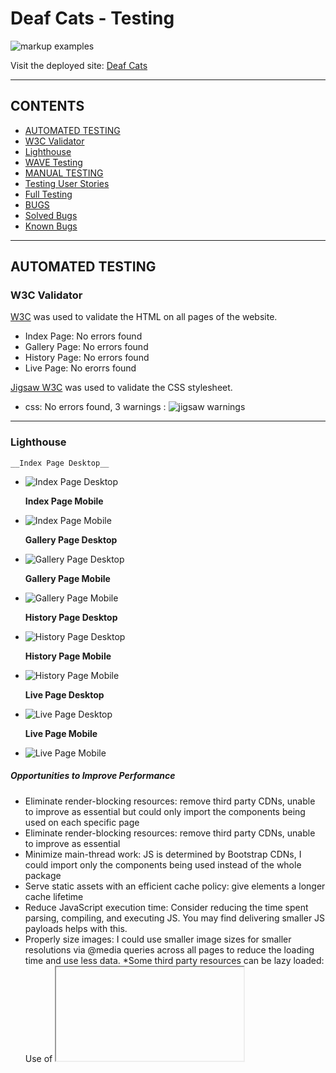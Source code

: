 # Deaf Cats - Testing

![markup examples](/documentation/testing/testing-markup-header.png)

Visit the deployed site: [Deaf Cats](https://al-ell.github.io/index.html)

---

## CONTENTS

- [AUTOMATED TESTING](#automated-testing)
- [W3C Validator](#w3c-validator)
- [Lighthouse](#lighthouse)
- [WAVE Testing](#wave-testing)
- [MANUAL TESTING](#manual-testing)
- [Testing User Stories](#testing-user-stories)
- [Full Testing](#full-testing)
- [BUGS](#bugs)
- [Solved Bugs](#solved-bugs)
- [Known Bugs](#known-bugs)

---

## AUTOMATED TESTING

### W3C Validator

[W3C](https://validator.w3.org/) was used to validate the HTML on all pages of the website.

- Index Page: No errors found
- Gallery Page: No errors found
- History Page: No errors found
- Live Page: No erorrs found

[Jigsaw W3C](https://jigsaw.w3.org/css-validator/) was used to validate the CSS stylesheet.

- css: No errors found, 3 warnings : ![jigsaw warnings](/assets/docmenation/bugs/css-jigsaw-warnings.png)

---

### Lighthouse


    __Index Page Desktop__
- ![Index Page Desktop](/documentation/testing/lighthouse-index-desktop.png) 

    __Index Page Mobile__
- ![Index Page Mobile](/documentation/testing/lighthouse-index-mobile.png) 

    __Gallery Page Desktop__
- ![Gallery Page Desktop](/documentation/testing/lighthouse-gallery-desktop.png) 

    __Gallery Page Mobile__
- ![Gallery Page Mobile](/documentation/testing/lighthouse-gallery-mobile.png)

    __History Page Desktop__
- ![History Page Desktop](/documentation/testing/lighthouse-history-desktop.png) 

    __History Page Mobile__
- ![History Page Mobile](/documentation/testing/lighthouse-history-mobile.png) 

    __Live Page Desktop__
- ![Live Page Desktop](/documentation/testing/lighthouse-live-desktop.png) 

    __Live Page Mobile__
- ![Live Page Mobile](/documentation/testing/lighthouse-live-mobile.png) 


##### Opportunities to Improve Performance

* Eliminate render-blocking resources: remove third party CDNs, unable to improve as essential but could only import the components being used on each specific page
* Eliminate render-blocking resources: remove third party CDNs, unable to improve as essential
* Minimize main-thread work: JS  is determined by Bootstrap CDNs, I could import only the components being used instead of the whole package
* Serve static assets with an efficient cache policy: give elements a longer cache lifetime 
* Reduce JavaScript execution time: Consider reducing the time spent parsing, compiling, and executing JS. You may find delivering smaller JS payloads helps with this.
* Properly size images: I could use smaller image sizes for smaller resolutions via @media queries across all pages to reduce the loading time and use less data. 
*Some third party resources can be lazy loaded:  Use of <iframe> slows down result as it is a lot of data to load. The use of <lite-youtube> (https://github.com/justinribeiro/lite-youtube/tree/main) would improve this result but I have not been able to successfully implement this.

---

### Desktop Results

- [Index Page]()
- [Gallery Page]()
- [History Page]()
- [Live Page]()

---


### WAVE Testing

__Wave Initial Results__
[WAVE](http://wave.webaim.org/) (Web Accessibility Evaluation Tool)

![Initial result](/assets/documentation/testing/wave-intitial-result.png)

- Missing form label for modal form text box (added)
- Contrast updated manually to pass accessability guidelines:

__Wave Final Results__
![Wave contrast editor 1](/assets/documentation/testing/wave-contrast-pass1.png)

![Wave contrast editor 2](/assets/documentation/testing/wave-contrast-pass-footer.png)

![Final result](/assets/documentation/testing/wave-final-result.png)

---


## MANUAL TESTING

### Testing User Stories

| Goals                 | How are they achieved? | Image |
| :-------------------- | :--------------------- | :---- |
| `First Time Visitors` |
|                       |                        |       |
|                       |                        | :---  |
|                       |                        | :---  |
|                       |                        | :---  |
| `Returning Visitors`  |
|                       |                        |       |
|                       |                        | :---  |
|                       |                        | :---  |
|                       |                        | :---  |
|                       | :---                   |
| `Admin User`          |
|                       |                        |       |
|                       |                        |       |

---

### Full Testing

Full testing was performed using [amiresponsive](https://ui.dev/amiresponsive?url=https://al-ell.github.io/index.html):


Each device tested the site using the following browsers:

Google Chrome (dev tools & device types)

| Feature              | Expected Outcome | Testing Performed | Result | Pass/Fail |
| ---------------------------------------------------------------------- | -------------------------------- | ------------------------------------------------------------------------------------ | -------------------------------- | ------ |
| `Navbar` - all links tested on all pages  |
| Click on gallery page nav link |gallery page loads | clicking on link | taken to page | pass |
| Click on index page nav link |index page loads | clicking on link | taken to page | pass |
| Click on history page nav link |history page loads | clicking on link | taken to page | pass | 
| Click on live page nav link |live page loads | clicking on link | taken to page | pass | 
| Click on ticket alert link |ticket sellers website loads | clicking on link | new page opens in new tab | pass | 
| ticket alert dissapears on smaller screen resolutions | alert dissapears | use of amiresponsive & Google dev tools to test different device and screeen sizes | alert dissapears| pass | 
| `Footer`             |
| Click on spotify icon |spotify loads in new tab | clicking on link | spotify opens in new tab | pass | 
| Click on youtube icon |youtube loads in new tab | clicking on link | youtube opens in new tab | pass |
| Click on bandcamp icon |bandcamp loads in new tab | clicking on link | bandcamp opens in new tab | pass | 
| Click on instagram |instagram loads in new tab | clicking on link | instagram opens in new tab | pass | 
| Click on watch link |new page loads in new tab | clicking on link | youtube opens in new tab | pass | 
| Click on contact button |modal loads over webpage | clicking on button | modal loads over webpage | pass | 
| `Home Page`          |
| hero text sits at an appropriate height for all screen sizes | doesn't cover faces and isn't hidden by the footer | use of amiresponsive & Google dev tools to test different device and screeen sizes | alert dissapears | doesn't cover faces but is cropped by footer for almost all screen sizes | fail | 
| `Gallery Page`       |
| click on all images in the gallery | overlay text appears | clicking on images | overlay text appears | pass | 
| gallery converts from grid to stack for smaller screen sizes | gallery converts to stack | use of amiresponsive & Google dev tools to test different device and screeen sizes | gallery converts to stack| pass | 
| `History Page`       |
| history grid converts from grid to stack for smaller screen sizes | grid converts to stack | use of amiresponsive & Google dev tools to test different device and screeen sizes | grid converts to stack| pass |  
| images crop for smaller screens and grow for larger resolutions | images crop/grow | use of amiresponsive & Google dev tools to test different device and screeen sizes | images crop/grow | pass |
|youtube video plays when clicked on | video plays | clicking on iframe | video plays | pass |
| `Live Page`          |
|youtube video plays when clicked on | video plays | clicking on iframe | video plays | pass |
|youtube video dissapears on smaller screen resolutions | video dissapears | use of amiresponsive & Google dev tools to test different device and screeen sizes | video dissapears| pass | 
| buy link opens ticket seller website when clicked | seller website opens in new tab | clicking on link |seller website opens in new tab  | pass | 
| timeline items grow and shrink for different screen resolutions | use of amiresponsive & Google dev tools to test different device and screeen sizes | timeline elements change width| pass | 
| `Contact Form Modal` |
| Click on contact button |modal loads over webpage | clicking on button | modal loads over webpage | pass | 
| Click on close button |modal closes | clicking on button | modal closes | pass | 
| typing in input boxes | words appear on screen | typing in button | words appear on screen| pass | 
| typing in text box | words appear on screen | typing in button | words appear on screen| pass | 
| attempting to send empty form | | clicking on send button | nothing happens | fail | 
| `Accessability` |
| title or alt text for all non-text media | text appears/screenreader will read out | hovering over media | text appears/screenreader will read out  | pass | 

![amiresponsive result](/documentation/manual-testing/amiresponsive-results.png)

---

## BUGS

### Solved Bugs

| No. | Bug | How I solved the issue | | |
| --- | ---------------------------------------------------------------------------------------- | -------------------------------------------------------------------------------------------------------------------------------------------------------------------------------------------------------------------------------------------------------------------------------------------------------------------------------------------------------------------------------------------------------------------- | ------ | -----------------------------------------------------------------------------------------------| |
| 1 | Hero image won't display | I was seeking tutor support for another issue and Gemma spotted a typo, the class I was attempting to target did not match with the index page. |![No Hero image](documentation/bugs/bug-hero-image-wont-display.png | WIDTH=50) | |
| 2 | Modal displayed under background | [Stackoverflow forum](https://stackoverflow.com/questions/41292673/bootstrap-modal-opens-but-stays-in-gray-background-and-cannot-close-or-interact) [Bootstrap z-index](https://getbootstrap.com/docs/5.0/layout/z-index/) | ![Modal under background](documentation/bugs/bug-modal-display-under-background.jpg | WIDTH=50) | |
| 3 | Social media icons altered when bootstrap updated to include script needed for Modal | Tutor assistance sought. I was not using the best Fontawesome icon classes and the script was at the top, not the bottom of the html page. | ![Lost social media icons](documentation/bugs/bug-lost-social-icons-added-modal.jpg | HEIGHT=50) | |
| 4 | Modal components not working when clicked | Rewatched Code Institute video on Modals and moved code to bottom of html page, now fully functioning. | ![Navbar styling lost](documentation/bugs/bug-navbar-styling-lost.jpg | WIDTH=50) | |
| 5 | Youtube video not playing | Change of embed method, now working. | | |
| 6 | History grid made with flexbox tutorial not changing to stack style for smaller screen sizes | I requested tutor support, they suggested I use Bootstrap grid instead of flexbox to be in keeping with the rest of the website. | ![Grid not responsive](documentation/bugs/grid-not-responsive.png| WIDTH=50) | |
| 7 | Footer has too many parts for mobile view | I researched how to get different columns to dissapear, I found some help on Stack Overflow and learned about d-none for Bootstrap elements | ![No watch link](documentation/bugs/nav-toggler-working-no-watch-link.png | WIDTH=50) | |
| 8 | Navbar didn't revert to button for smaller screens | I don't know what I changed to get this working, but as I was trying to target other things it started working! However, it wasn't converting at the right breakpoint. I found some [help on Stack Overflow](https://stackoverflow.com/questions/19827605/how-to-change-bootstrap-navbar-collapse-breakpoint) I then had to update margins for difference @media queries | ![Nav button](documentation/bugs/nav-toggler-working-no-watch-link.png | WIDTH=50) | |
| 9 | Homepage image didn't fit container | I researched the issue and found it was an object-fit issue. has been amended and now fills container and is responsive | | |
| 10 | Navbar container background displays under button | I changed the background colour to the same as the body for smaller screen sizes so it appears hidden. The use of display:none would resuly in no button displayed. | ![Nav background](documentation/bugs/navbar-container-background-displaying-with-button.png | WIDTH=50px) | |
| 11 | @media queries not funtioning when mobile type is selected in Google dev tools, but is working in responsive setting | I had mistakenly put the meta name as the page title not as "viewport", I did this in response to validator results recently. Now I have corrected it the media queries are all functioning. | ![Media queries not functioning](documentation/bugs/media-query-not-functional.png | WIDTH=50) | |
| 12 | Gallery page navigation not displaying inline as on other pages. | I found this bug during a mentoring session. I found out later that I had a typo in the <meta name="viewport"> section of the header. Once this was corrected it displayed as normal. | ![No viewport](documentation/bugs/bug-no-viewport.png | WIDTH=50) | |
| 13 | Navbar not collapsed on medium screen sizes | I realised that my grid column was targeting md instead of lg for the button toggle. I changed this and now the navbar is collapsed for tablet and mobile. | ![Navbar not collapsed](documentation/bugs/bug-navbar-not-collapsed.png | WIDTH=50) | |
| 14 | After applying flex properties to the footer sections the social links went out of alignment. | I couldn't figure out how to align them again, so after a few hours I got tutor assistance to help fix the issue. I was not targeting the right elements with flex properties. | ![Social icon misalignment](documentation/bugs/bug-social-icon-misaligned.png | WIDTH=50) | |
| 15 | Logo too large for medium screen, altert and heading out of alignment | I used chrome dev tools to find the appropriate size that won't put the sections out of alignment | ![Logo to big](documentation/bugs/bug-logo-too-big.png | WIDTH=50) | |
| 16 |  | | | |
| 17 | | | | |
| 18 | | | | |
| 19 | | | | |

---

### Known Bugs

| No  | Bug |     |
| :-- | :----------------------------------------------- | :------------------------------------------------------------------------------------------------ | --- | 
|  1  | The hero text sits too low in the viewport | I couldn't find the right size for the text box as I have ran out of time to build (I may come back to this issue later) | ![Hero text alignment](documentation/bugs/known-bug-hero-text-alignment.png) |     |
|     | The hero text sits too low in the viewport |     | ![Scroll on mobile](documentation/bugs/known-bug-scroll-mobile.png) |    |
|     | The hero text sits too low in the viewport |     | ![Scroll on mobile](documentation/bugs/known-bug-scroll-on-mobile.png) |     |
|  2  | The header top margins are too large on some devices | I have ran out of time to fix this, but adjusting the unit of measurement or being more precise may give better results. | ![Large Margins](documentation/bugs/known-bug-large-margins.png) |     |
|  3  |  |     |     |     |
|     |     |     |     |     |
